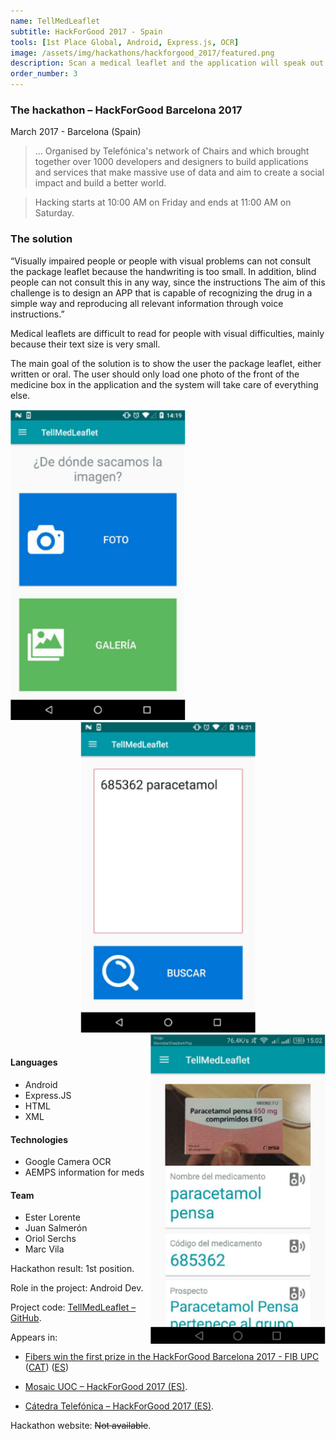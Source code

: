 ```yaml
---
name: TellMedLeaflet
subtitle: HackForGood 2017 - Spain
tools: [1st Place Global, Android, Express.js, OCR]
image: /assets/img/hackathons/hackforgood_2017/featured.png
description: Scan a medical leaflet and the application will speak out loud for you.
order_number: 3
---
```


### The hackathon – HackForGood Barcelona 2017
 
March 2017 - Barcelona (Spain)

> ... Organised by Telefónica's network of Chairs and which brought together over 1000 developers
> and designers to build applications and services that make massive use of data and aim to create a
> social impact and build a better world.

> Hacking starts at 10:00 AM on Friday and ends at 11:00 AM on Saturday.

### The solution

“Visually impaired people or people with visual problems can not consult the package leaflet because
the handwriting is too small. In addition, blind people can not consult this in any way, since the
instructions The aim of this challenge is to design an APP that is capable of recognizing the drug
in a simple way and reproducing all relevant information through voice instructions.”

Medical leaflets are difficult to read for people with visual difficulties, mainly because their
text size is very small.

The main goal of the solution is to show the user the package leaflet, either written or oral. The
user should only load one photo of the front of the medicine box in the application and the system
will take care of everything else.

<div style="text-align: center;">
<img style="margin: 0 !important; float: left" src="/assets/img/hackathons/hackforgood_2017/screen1.png" width="280"/>
<img style="margin: 0 !important; display: inline" src="/assets/img/hackathons/hackforgood_2017/screen2.png" width="280"/>
<img style="margin: 0 !important; float: right" src="/assets/img/hackathons/hackforgood_2017/screen3.png" width="280"/>
</div>
<br>

#### Languages

- Android
- Express.JS
- HTML
- XML

#### Technologies

- Google Camera OCR
- AEMPS information for meds

#### Team

- Ester Lorente
- Juan Salmerón
- Oriol Serchs
- Marc Vila

Hackathon result: 1st position.

Role in the project: Android Dev.

Project code: [TellMedLeaflet – GitHub](https://github.com/elorenteg/HackForGood2017).

Appears in:

- [Fibers win the first prize in the HackForGood Barcelona 2017 - FIB UPC](http://www.fib.upc.edu/en/fib/school/awards/fibers-win-first-prize-hackforgood-barcelona-2017) ([CAT](http://www.fib.upc.edu/ca/la-fib/la-facultat/premis-i-reconeixements/fibers-guanyen-el-primer-premi-al-hackforgood-barcelona-2017)) ([ES](http://www.fib.upc.edu/es/la-fib/la-facultad/premios-y-reconocimientos/fibers-ganan-el-primer-premio-en-el-hackforgood-barcelona-2017))

- [Mosaic UOC – HackForGood 2017 (ES)](https://mosaic.uoc.edu/2017/04/04/hackforgood-2017/).

- [Cátedra Telefónica – HackForGood 2017 (ES)](http://catedratelefonica.uoc.edu/actividades/hackforgood/hackforgood-2017-barcelona/).

Hackathon website: ~~Not available~~.
